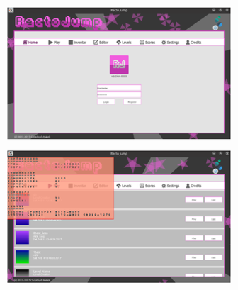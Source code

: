 ![img](https://raw.githubusercontent.com/Malekblubb/rectojump/master/thumb.png)
===
  
![img](https://raw.githubusercontent.com/Malekblubb/rectojump/master/thumb2.png)

